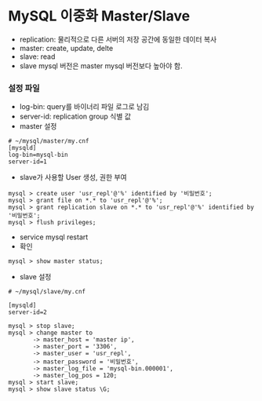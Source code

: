 # MySQL 이중화 Master/Slave

- replication: 물리적으로 다른 서버의 저장 공간에 동일한 데이터 복사
- master: create, update, delte
- slave: read
- slave mysql 버전은 master mysql 버전보다 높아야 함.

### 설정 파일
- log-bin: query를 바이너리 파일 로그로 남김
- server-id: replication group 식별 값
- master 설정
````
# ~/mysql/master/my.cnf
[mysqld]
log-bin=mysql-bin  
server-id=1  
````
- slave가 사용할 User 생성, 권한 부여
````
mysql > create user 'usr_repl'@'%' identified by '비밀번호';
mysql > grant file on *.* to 'usr_repl'@'%';
mysql > grant replication slave on *.* to 'usr_repl'@'%' identified by '비밀번호';
mysql > flush privileges;
````
- service mysql restart
- 확인
````
mysql > show master status;
````
- slave 설정
````
# ~/mysql/slave/my.cnf

[mysqld]
server-id=2  
````
````
mysql > stop slave;
mysql > change master to
       -> master_host = 'master ip',
       -> master_port = '3306',
       -> master_user = 'usr_repl',
       -> master_password = '비밀번호',
       -> master_log_file = 'mysql-bin.000001',
       -> master_log_pos = 120;
mysql > start slave;
mysql > show slave status \G;
````